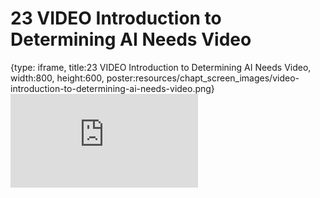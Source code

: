 # 23 VIDEO Introduction to Determining AI Needs Video
 
{type: iframe, title:23 VIDEO Introduction to Determining AI Needs Video, width:800, height:600, poster:resources/chapt_screen_images/video-introduction-to-determining-ai-needs-video.png}
![](https://hutchdatascience.org/AI_for_Decision_Makers/no_toc/video-introduction-to-determining-ai-needs-video.html)
 

 

